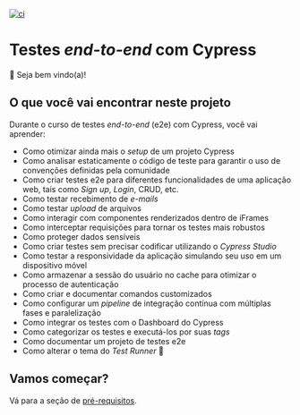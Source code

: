 [![ci](https://github.com/adsguilherme/testes-aut-e2e-com-cypress/actions/workflows/ci.yml/badge.svg)](https://github.com/adsguilherme/testes-aut-e2e-com-cypress/actions/workflows/ci.yml)

# Testes _end-to-end_ com Cypress

👋 Seja bem vindo(a)!

## O que você vai encontrar neste projeto

Durante o curso de testes _end-to-end_ (e2e) com Cypress, você vai aprender:

- Como otimizar ainda mais o _setup_ de um projeto Cypress
- Como analisar estaticamente o código de teste para garantir o uso de convenções definidas pela comunidade
- Como criar testes e2e para diferentes funcionalidades de uma aplicação web, tais como _Sign up_, _Login_, CRUD, etc.
- Como testar recebimento de _e-mails_
- Como testar _upload_ de arquivos
- Como interagir com componentes renderizados dentro de iFrames
- Como interceptar requisições para tornar os testes mais robustos
- Como proteger dados sensíveis
- Como criar testes sem precisar codificar utilizando o _Cypress Studio_
- Como testar a responsividade da aplicação simulando seu uso em um dispositivo móvel
- Como armazenar a sessão do usuário no cache para otimizar o processo de autenticação
- Como criar e documentar comandos customizados
- Como configurar um _pipeline_ de integração contínua com múltiplas fases e paralelização
- Como integrar os testes com o Dashboard do Cypress
- Como categorizar os testes e executá-los por suas _tags_
- Como documentar um projeto de testes e2e
- Como alterar o tema do _Test Runner_ 🥸

## Vamos começar?

Vá para a seção de [pré-requisitos](./lessons/_pre-requirements_.md).

